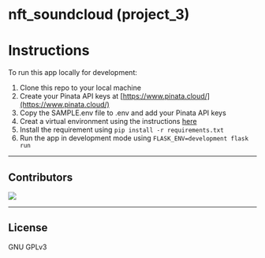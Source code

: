 # nft_soundcloud (project_3)

# Instructions

To run this app locally for development:

1. Clone this repo to your local machine
2. Create your Pinata API keys at [https://www.pinata.cloud/](https://www.pinata.cloud/)
3. Copy the SAMPLE.env file to .env and add your Pinata API keys
4. Creat a virtual environment using the instructions [here](https://flask.palletsprojects.com/en/2.0.x/installation/#virtual-environments)
5. Install the requirement using `pip install -r requirements.txt`
6. Run the app in development mode using `FLASK_ENV=development flask run`

---

## Contributors

[![](https://github.com/woodedlawn.png?size=50)](https://github.com/woodedlawn)

---

## License

GNU GPLv3
